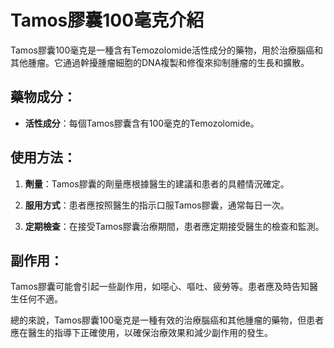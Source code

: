 # Tamos膠囊100毫克介紹
Tamos膠囊100毫克是一種含有Temozolomide活性成分的藥物，用於治療腦癌和其他腫瘤。它通過幹擾腫瘤細胞的DNA複製和修復來抑制腫瘤的生長和擴散。
## 藥物成分：
- **活性成分**：每個Tamos膠囊含有100毫克的Temozolomide。
## 使用方法：
1. **劑量**：Tamos膠囊的劑量應根據醫生的建議和患者的具體情況確定。
2. **服用方式**：患者應按照醫生的指示口服Tamos膠囊，通常每日一次。
3. **定期檢查**：在接受Tamos膠囊治療期間，患者應定期接受醫生的檢查和監測。
## 副作用：
Tamos膠囊可能會引起一些副作用，如噁心、嘔吐、疲勞等。患者應及時告知醫生任何不適。
總的來說，Tamos膠囊100毫克是一種有效的治療腦癌和其他腫瘤的藥物，但患者應在醫生的指導下正確使用，以確保治療效果和減少副作用的發生。